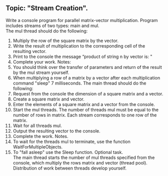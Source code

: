 ## Topic: "Stream Creation".

Write a console program for parallel matrix-vector multiplication. Program includes streams of two types: main and mul.<br>
The mul thread should do the following:<br>
1. Multiply the row of the square matrix by the vector.
2. Write the result of multiplication to the corresponding cell of the resulting vector.
3. Print to the console the message “product of string n by vector is: <result multiplication> "
4. Complete your work.
Notes:<br>
1. You should think over the transfer of parameters and return of the result by the mul stream yourself.
2. When multiplying a row of a matrix by a vector after each multiplication command "sleep" 7 milliseconds.
The main thread should do the following:<br>
1. Request from the console the dimension of a square matrix and a vector.
2. Create a square matrix and vector.
3. Enter the elements of a square matrix and a vector from the console.
4. Start the mul threads. The number of threads mul must be equal to the number of rows in matrix. Each stream corresponds to one row of the matrix.
5. Wait for all threads mul.
6. Output the resulting vector to the console.
7. Complete the work.
Notes.
1. To wait for the threads mul to terminate, use the function WaitForMultipleObjects.
2. To "fall asleep" use the Sleep function.
Optional task.<br>
The main thread starts the number of mul threads specified from the console, which multiply the rows matrix and vector (thread pool).<br>
Distribution of work between threads develop yourself.
